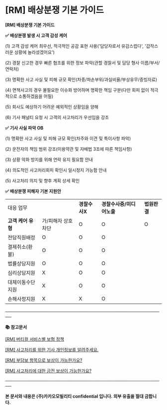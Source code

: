 # [RM] 배상분쟁 기본 가이드

**[RM] 배상분쟁 기본 가이드**

****✅ 배상분쟁 발생 시 고객 감성 케어****

(1) 고객 감성 케어 최우선, 적극적인 공감 표현 사용('담당자로서 유감스럽다', '갑작스러운 상황에 놀라셨겠어요')

(2) 경찰 신고한 경우 빠른 협조를 위한 정보 파악(관할 경찰서 및 담당 형사 이름/부서/연락처)

(3) 명확한 사고 사실 및 피해 규모 확인(차종/파손부위/과실비율/부상유무/증빙자료)

(4) 면책사고의 경우 불필요한 이슈화 방어하며 명확한 책임 구분(다만 회피 없이 적극적으로 소통하겠음을 어필)

(5) 회사도 예상하기 어려운 예외적인 상황임을 양해

(6) 기사 패널티 요청 시 고객의 사고처리가 우선임을 강조

****✅ 기사 사실 파악 OB****

(1) 명확한 사고 사실 및 피해 규모 확인(차주와 이견 및 특이사항 파악)

(2) 운전자의 책임 범위 강조(이용약관 및 자배법 3조에 따른 책임사항)

(3) 상황 악화 방지를 위해 연락 유지 필요함 안내

(4) 의도적인 사고처리회피 확인시 일시정지 가능함 안내

(5) 사고처리 의지 및 향후 계획 상세 확인

****✅ 배상분쟁 피해자 기본 지원안****

|  |  |  |  |  |
| --- | --- | --- | --- | --- |
| 대응 업무 | | **경찰수사X** | **경찰수사중/미디어노출** | **법원판결** |
| **고객** **케어**  **유형** | 가/피해자 상호차단 | O | O | O |
| 전담직원배정 | O | O | O |
| 결제취소(환불) | O | O | O |
| 법률상담지원 | O | O | O |
| 심리상담지원 | X | O | O |
| 대체이동수단지원 | X | O | O |
| 손해사정지원 | X | X | O |

────────────────────────────────────────────────────

****📚 참고문서****

[[RM] 버티컬 서비스별 보험 정책](https://kakaomobilitysupport.zendesk.com/hc/ko/articles/40716956454681)

[[RM] 사고처리를 위한 기사 개인정보를 알려주세요.](https://kakaomobilitysupport.zendesk.com/hc/ko/articles/40683214929689)

[[RM] 부담보 항목으로 보상이 가능한가요?](https://kakaomobilitysupport.zendesk.com/hc/ko/articles/40683393656729)

[[RM] 사고처리에 대한 금전 보상이 가능한가요?](https://kakaomobilitysupport.zendesk.com/hc/ko/articles/40683118321049)

**────────────────────────────────────────────────────**

**본 문서와 내용은 (주)카카오모빌리티 confidential 입니다. 외부 유출을 절대 금합니다.**